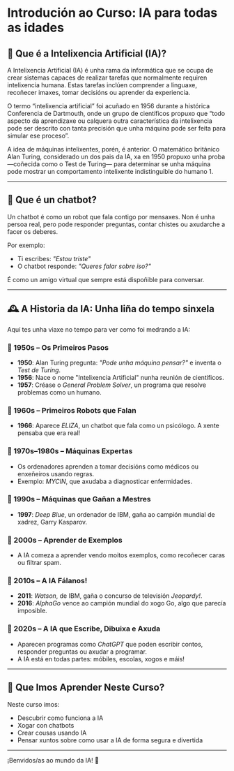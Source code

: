 # Introdución ao Curso: IA para todas as idades

## 🤖 Que é a Intelixencia Artificial (IA)?

A Intelixencia Artificial (IA) é unha rama da informática que se ocupa de crear sistemas capaces de realizar tarefas que normalmente requiren intelixencia humana. Estas tarefas inclúen comprender a linguaxe, recoñecer imaxes, tomar decisións ou aprender da experiencia.

O termo “intelixencia artificial” foi acuñado en 1956 durante a histórica Conferencia de Dartmouth, onde un grupo de científicos propuxo que “todo aspecto da aprendizaxe ou calquera outra característica da intelixencia pode ser descrito con tanta precisión que unha máquina pode ser feita para simular ese proceso”.

A idea de máquinas intelixentes, porén, é anterior. O matemático británico Alan Turing, considerado un dos pais da IA, xa en 1950 propuxo unha proba —coñecida como o Test de Turing— para determinar se unha máquina pode mostrar un comportamento intelixente indistinguible do humano 1.

---

## 💬 Que é un chatbot?

Un chatbot é como un robot que fala contigo por mensaxes. Non é unha persoa real, pero pode responder preguntas, contar chistes ou axudarche a facer os deberes.

Por exemplo:

- Ti escribes: *"Estou triste"*
- O chatbot responde: *"Queres falar sobre iso?"*

É como un amigo virtual que sempre está dispoñible para conversar.

---

## 🕰️ A Historia da IA: Unha liña do tempo sinxela

Aquí tes unha viaxe no tempo para ver como foi medrando a IA:

### 📅 1950s – Os Primeiros Pasos
- **1950**: Alan Turing pregunta: *"Pode unha máquina pensar?"* e inventa o *Test de Turing*.
- **1956**: Nace o nome "Intelixencia Artificial" nunha reunión de científicos.
- **1957**: Créase o *General Problem Solver*, un programa que resolve problemas como un humano.

### 📅 1960s – Primeiros Robots que Falan
- **1966**: Aparece *ELIZA*, un chatbot que fala como un psicólogo. A xente pensaba que era real!

### 📅 1970s–1980s – Máquinas Expertas
- Os ordenadores aprenden a tomar decisións como médicos ou enxeñeiros usando regras.
- Exemplo: *MYCIN*, que axudaba a diagnosticar enfermidades.

### 📅 1990s – Máquinas que Gañan a Mestres
- **1997**: *Deep Blue*, un ordenador de IBM, gaña ao campión mundial de xadrez, Garry Kasparov.

### 📅 2000s – Aprender de Exemplos
- A IA comeza a aprender vendo moitos exemplos, como recoñecer caras ou filtrar spam.

### 📅 2010s – A IA Fálanos!
- **2011**: *Watson*, de IBM, gaña o concurso de televisión *Jeopardy!*.
- **2016**: *AlphaGo* vence ao campión mundial do xogo Go, algo que parecía imposible.

### 📅 2020s – A IA que Escribe, Dibuixa e Axuda
- Aparecen programas como *ChatGPT* que poden escribir contos, responder preguntas ou axudar a programar.
- A IA está en todas partes: móbiles, escolas, xogos e máis!

---

## 🎉 Que Imos Aprender Neste Curso?

Neste curso imos:

- Descubrir como funciona a IA
- Xogar con chatbots
- Crear cousas usando IA
- Pensar xuntos sobre como usar a IA de forma segura e divertida

---

¡Benvidos/as ao mundo da IA! 🚀
